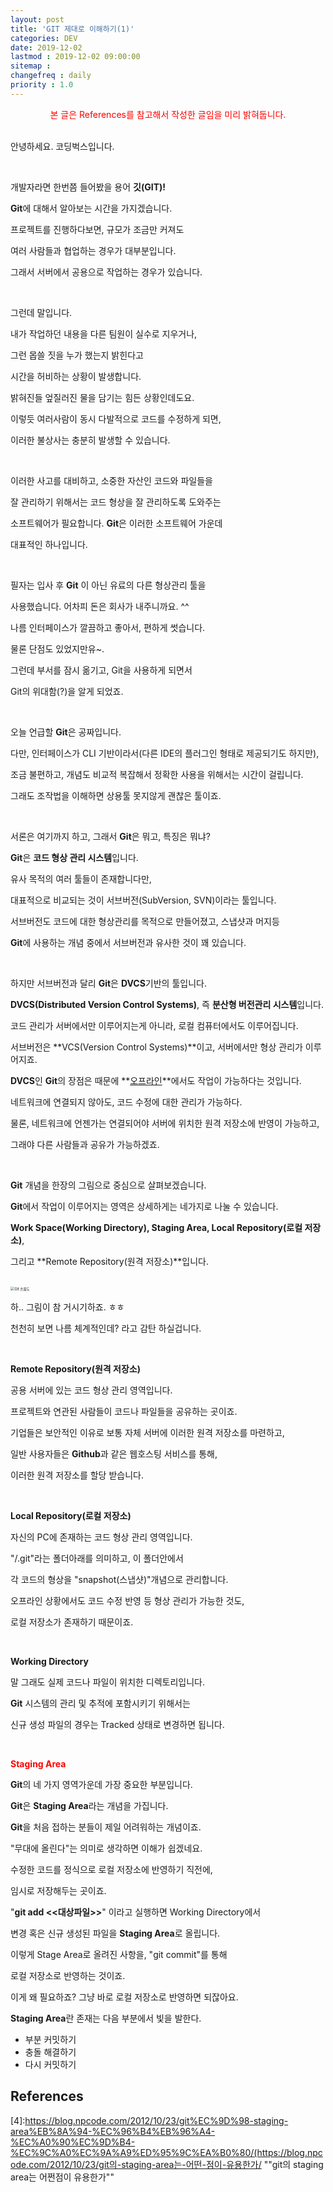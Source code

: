 ```yaml
---
layout: post
title: 'GIT 제대로 이해하기(1)'
categories: DEV
date: 2019-12-02
lastmod : 2019-12-02 09:00:00
sitemap :
changefreq : daily
priority : 1.0
---
```


<center><span style="color:red">본 글은 References를 참고해서 작성한 글임을 미리 밝혀둡니다.</span></center>
<br>

안녕하세요. 코딩벅스입니다. 

<br>

개발자라면 한번쯤 들어봤을 용어 **깃(GIT)!**

**Git**에 대해서 알아보는 시간을 가지겠습니다.

프로젝트를 진행하다보면, 규모가 조금만 커져도

여러 사람들과 협업하는 경우가 대부분입니다. 

그래서 서버에서 공용으로 작업하는 경우가 있습니다. 

<br>

그런데 말입니다.

내가 작업하던 내용을 다른 팀원이 실수로 지우거나, 

그런 몹쓸 짓을 누가 했는지 밝힌다고 

시간을 허비하는 상황이 발생합니다.

밝혀진들 엎질러진 물을 담기는 힘든 상황인데도요.  

이렇듯 여러사람이 동시 다발적으로 코드를 수정하게 되면,

이러한 불상사는 충분히 발생할 수 있습니다. 

<br>

이러한 사고를 대비하고, 소중한 자산인 코드와 파일들을

잘 관리하기 위해서는 코드 형상을 잘 관리하도록 도와주는 

소프트웨어가 필요합니다. **Git**은 이러한 소프트웨어 가운데 

대표적인 하나입니다. 

<br>

필자는 입사 후 **Git** 이 아닌 유료의 다른 형상관리 툴을

사용했습니다. 어차피 돈은 회사가 내주니까요. ^^

나름 인터페이스가 깔끔하고 좋아서, 편하게 썻습니다. 

물론 단점도 있었지만유~.

그런데 부서를 잠시 옮기고, Git을 사용하게 되면서 

Git의 위대함(?)을 알게 되었죠. 

<br>

오늘 언급할 **Git**은 공짜입니다. 

다만, 인터페이스가 CLI 기반이라서(다른 IDE의 플러그인 형태로 제공되기도 하지만),

조금 불편하고, 개념도 비교적 복잡해서 정확한 사용을 위해서는 시간이 걸립니다. 

그래도 조작법을 이해하면 상용툴 못지않게 괜찮은 툴이죠.

<br>

서론은 여기까지 하고, 그래서 **Git**은 뭐고, 특징은 뭐냐?

**Git**은 **코드 형상 관리 시스템**입니다. 

유사 목적의 여러 툴들이 존재합니다만, 

대표적으로 비교되는 것이 서브버전(SubVersion, SVN)이라는 툴입니다. 

서브버전도 코드에 대한 형상관리를 목적으로 만들어졌고, 스냅샷과 머지등 

**Git**에 사용하는 개념 중에서 서브버전과 유사한 것이 꽤 있습니다. 

<br>

하지만 서브버전과 달리 **Git**은 **DVCS**기반의 툴입니다.

**DVCS(Distributed Version Control Systems)**, 즉 **분산형 버전관리 시스템**입니다. 

코드 관리가 서버에서만 이루어지는게 아니라, 로컬 컴퓨터에서도 이루어집니다. 

서브버전은 **VCS(Version Control Systems)**이고, 서버에서만 형상 관리가 이루어지죠. 

**DVCS**인 **Git**의 장점은 때문에 **<u>오프라인</u>**에서도 작업이 가능하다는 것입니다. 

네트워크에 연결되지 않아도, 코드 수정에 대한 관리가 가능하다. 

물론, 네트워크에 언젠가는 연결되어야 서버에 위치한 원격 저장소에 반영이 가능하고, 

그래야 다른 사람들과 공유가 가능하겠죠. 

<br>

**Git** 개념을 한장의 그림으로 중심으로 살펴보겠습니다.

**Git**에서 작업이 이루어지는 영역은 상세하게는 네가지로 나눌 수 있습니다. 

**Work Space(Working Directory), Staging Area, Local Repository(로컬 저장소)**, 

그리고 **Remote Repository(원격 저장소)**입니다. 

<br>

<img src="https://d33wubrfki0l68.cloudfront.net/9bad221b597d1ea977a7bb360f369d869dc905ac/9a6eb/img/git-operations.png" alt="Git 흐름도" style="zoom:40%;" />

<br>

하.. 그림이 참 거시기하죠. ㅎㅎ 

천천히 보면 나름 체계적인데? 라고 감탄 하실겁니다. 

<br>

**Remote Repository(원격 저장소)**

공용 서버에 있는 코드 형상 관리 영역입니다.

프로젝트와 연관된 사람들이 코드나 파일들을 공유하는 곳이죠. 

기업들은 보안적인 이유로 보통 자체 서버에 이러한 원격 저장소를 마련하고, 

일반 사용자들은 **Github**과 같은 웹호스팅 서비스를 통해, 

이러한 원격 저장소를 할당 받습니다.

<br>

**Local Repository(로컬 저장소)**

자신의 PC에 존재하는 코드 형상 관리 영역입니다. 

"/.git"라는 폴더아래를 의미하고, 이 폴더안에서

각 코드의 형상을 "snapshot(스냅샷)"개념으로 관리합니다. 

오프라인 상황에서도 코드 수정 반영 등 형상 관리가 가능한 것도, 

로컬 저장소가 존재하기 때문이죠. 

<br>

**Working Directory**

말 그래도 실제 코드나 파일이 위치한 디렉토리입니다. 

**Git** 시스템의 관리 및 추적에 포함시키기 위해서는 

신규 생성 파일의 경우는 Tracked 상태로 변경하면 됩니다. 

<br>

<span style="color:red;font-weight:bold">Staging Area</span>

**Git**의 네 가지 영역가운데 가장 중요한 부분입니다.  

**Git**은 **Staging Area**라는 개념을 가집니다. 

**Git**을 처음 접하는 분들이 제일 어려워하는 개념이죠. 

"무대에 올린다"는 의미로 생각하면 이해가 쉽겠네요. 

수정한 코드를 정식으로 로컬 저장소에 반영하기 직전에, 

임시로 저장해두는 곳이죠.

"**git add <<대상파일>>**" 이라고 실행하면 Working Directory에서 

변경 혹은 신규 생성된 파일을 **Staging Area**로 올립니다. 

이렇게 Stage Area로 올려진 사항을, "git commit"를 통해 

로컬 저장소로 반영하는 것이죠. 

이게 왜 필요하죠? 그냥 바로 로컬 저장소로 반영하면 되잖아요.

**Staging Area**란 존재는 다음 부분에서 빛을 발한다.

- 부분 커밋하기
- 충돌 해결하기
- 다시 커밋하기





## References

[1]: https://medium.com/@nsh235482/git-%EC%8B%A0%EC%9E%85%EA%B0%9C%EB%B0%9C%EC%9E%90%EC%9D%98-git-%EC%82%AC%EC%9A%A9%EA%B8%B0-1-%EA%B8%B0%EB%B3%B8-%EA%B5%AC%EC%A1%B0-%EC%9D%B4%ED%95%B4%ED%95%98%EA%B8%B0-728c64824ebe	"GIT 기본 구조 이해하기"

[2]: http://blog.outsider.ne.kr/865
[3]:https://dimdim.tistory.com/entry/GIT%EC%97%90-%EB%8C%80%ED%95%9C-%EB%82%B4%EC%9A%A9%EC%A0%95%EB%A6%AC-%EC%A0%95%EB%A6%AC%EC%A4%91(https://dimdim.tistory.com/entry/GIT에-대한-내용정리-정리중)

[4]:https://blog.npcode.com/2012/10/23/git%EC%9D%98-staging-area%EB%8A%94-%EC%96%B4%EB%96%A4-%EC%A0%90%EC%9D%B4-%EC%9C%A0%EC%9A%A9%ED%95%9C%EA%B0%80/(https://blog.npcode.com/2012/10/23/git의-staging-area는-어떤-점이-유용한가/	""git의 staging area는 어쩐점이 유용한가""
